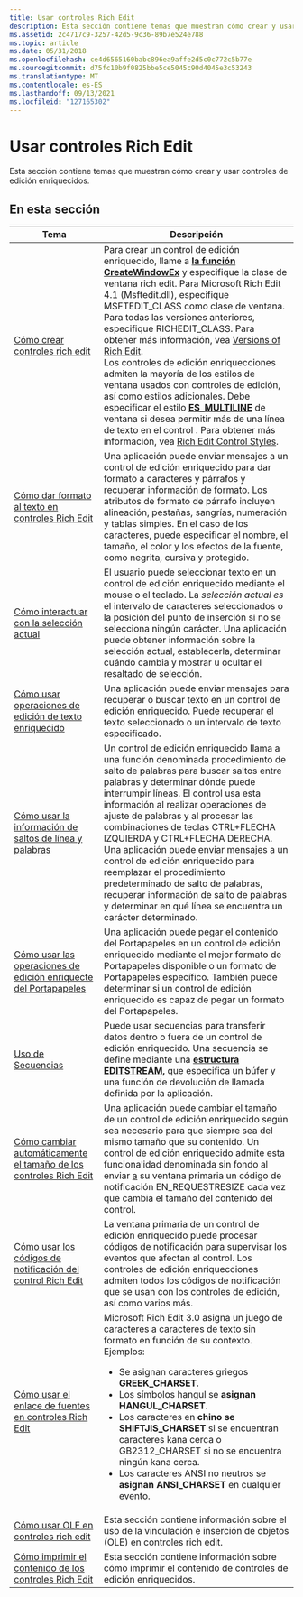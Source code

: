 ```yaml
---
title: Usar controles Rich Edit
description: Esta sección contiene temas que muestran cómo crear y usar controles de edición enriquecidos.
ms.assetid: 2c4717c9-3257-42d5-9c36-89b7e524e788
ms.topic: article
ms.date: 05/31/2018
ms.openlocfilehash: ce4d6565160babc896ea9affe2d5c0c772c5b77e
ms.sourcegitcommit: d75fc10b9f0825bbe5ce5045c90d4045e3c53243
ms.translationtype: MT
ms.contentlocale: es-ES
ms.lasthandoff: 09/13/2021
ms.locfileid: "127165302"
---
```

# <a name="using-rich-edit-controls"></a>Usar controles Rich Edit

Esta sección contiene temas que muestran cómo crear y usar controles de edición enriquecidos.

## <a name="in-this-section"></a>En esta sección




| Tema | Descripción | 
|-------|-------------|
| <a href="create-rich-edit-controls.md">Cómo crear controles rich edit</a><br /> | Para crear un control de edición enriquecido, llame a <a href="/windows/desktop/api/winuser/nf-winuser-createwindowexa"><strong>la función CreateWindowEx</strong></a> y especifique la clase de ventana rich edit. Para Microsoft Rich Edit 4.1 (Msftedit.dll), especifique MSFTEDIT_CLASS como clase de ventana. Para todas las versiones anteriores, especifique RICHEDIT_CLASS. Para obtener más información, vea <a href="about-rich-edit-controls.md">Versions of Rich Edit</a>. <br /> Los controles de edición enriquecciones admiten la mayoría de los estilos de ventana usados con controles de edición, así como estilos adicionales. Debe especificar el estilo <a href="edit-control-styles.md"><strong>ES_MULTILINE</strong></a> de ventana si desea permitir más de una línea de texto en el control . Para obtener más información, vea <a href="rich-edit-control-styles.md">Rich Edit Control Styles</a>. <br /> | 
| <a href="format-text-in-rich-edit-controls.md">Cómo dar formato al texto en controles Rich Edit</a><br /> | Una aplicación puede enviar mensajes a un control de edición enriquecido para dar formato a caracteres y párrafos y recuperar información de formato. Los atributos de formato de párrafo incluyen alineación, pestañas, sangrías, numeración y tablas simples. En el caso de los caracteres, puede especificar el nombre, el tamaño, el color y los efectos de la fuente, como negrita, cursiva y protegido. <br /> | 
| <a href="interact-with-the-current-selection.md">Cómo interactuar con la selección actual</a><br /> | El usuario puede seleccionar texto en un control de edición enriquecido mediante el mouse o el teclado. La <em>selección actual es</em> el intervalo de caracteres seleccionados o la posición del punto de inserción si no se selecciona ningún carácter. Una aplicación puede obtener información sobre la selección actual, establecerla, determinar cuándo cambia y mostrar u ocultar el resaltado de selección. <br /> | 
| <a href="use-rich-edit-text-operations.md">Cómo usar operaciones de edición de texto enriquecido</a><br /> | Una aplicación puede enviar mensajes para recuperar o buscar texto en un control de edición enriquecido. Puede recuperar el texto seleccionado o un intervalo de texto especificado. <br /> | 
| <a href="use-word-and-line-break-information.md">Cómo usar la información de saltos de línea y palabras</a><br /> | Un control de edición enriquecido llama a una función denominada procedimiento de salto de palabras para buscar saltos entre palabras y determinar dónde puede interrumpir líneas. El control usa esta información al realizar operaciones de ajuste de palabras y al procesar las combinaciones de teclas CTRL+FLECHA IZQUIERDA y CTRL+FLECHA DERECHA. Una aplicación puede enviar mensajes a un control de edición enriquecido para reemplazar el procedimiento predeterminado de salto de palabras, recuperar información de salto de palabras y determinar en qué línea se encuentra un carácter determinado. <br /> | 
| <a href="use-rich-edit-clipboard-operations.md">Cómo usar las operaciones de edición enriquecte del Portapapeles</a><br /> | Una aplicación puede pegar el contenido del Portapapeles en un control de edición enriquecido mediante el mejor formato de Portapapeles disponible o un formato de Portapapeles específico. También puede determinar si un control de edición enriquecido es capaz de pegar un formato del Portapapeles. <br /> | 
| <a href="use-streams.md">Uso de Secuencias</a><br /> | Puede usar secuencias para transferir datos dentro o fuera de un control de edición enriquecido. Una secuencia se define mediante una <a href="/windows/desktop/api/Richedit/ns-richedit-editstream"><strong>estructura EDITSTREAM,</strong></a> que especifica un búfer y una función de devolución de llamada definida por la aplicación. <br /> | 
| <a href="automatically-resize-rich-edit-controls.md">Cómo cambiar automáticamente el tamaño de los controles Rich Edit</a><br /> | Una aplicación puede cambiar el tamaño de un control de edición enriquecido según sea necesario para que siempre sea del mismo tamaño que su contenido. Un control de edición <em></em> enriquecido admite esta funcionalidad denominada sin fondo al enviar <a href="en-requestresize.md">a</a> su ventana primaria un código de notificación EN_REQUESTRESIZE cada vez que cambia el tamaño del contenido del control. <br /> | 
| <a href="use-rich-edit-control-notification-codes.md">Cómo usar los códigos de notificación del control Rich Edit</a><br /> | La ventana primaria de un control de edición enriquecido puede procesar códigos de notificación para supervisar los eventos que afectan al control. Los controles de edición enriquecciones admiten todos los códigos de notificación que se usan con los controles de edición, así como varios más. <br /> | 
| <a href="use-font-binding-in-rich-edit-controls.md">Cómo usar el enlace de fuentes en controles Rich Edit</a><br /> | Microsoft Rich Edit 3.0 asigna un juego de caracteres a caracteres de texto sin formato en función de su contexto. Ejemplos: <br /><ul><li>Se asignan caracteres griegos <strong>GREEK_CHARSET</strong>.</li><li>Los símbolos hangul se <strong>asignan HANGUL_CHARSET</strong>.</li><li>Los caracteres en <strong>chino se SHIFTJIS_CHARSET</strong> si se encuentran caracteres kana cerca o GB2312_CHARSET si no se encuentra ningún kana cerca. <strong></strong></li><li>Los caracteres ANSI no neutros se <strong>asignan ANSI_CHARSET</strong> en cualquier evento.</li></ul> | 
| <a href="using-rich-edit-com.md">Cómo usar OLE en controles rich edit</a><br /> | Esta sección contiene información sobre el uso de la vinculación e inserción de objetos (OLE) en controles rich edit. <br /> | 
| <a href="printing-rich-edit-controls.md">Cómo imprimir el contenido de los controles Rich Edit</a><br /> | Esta sección contiene información sobre cómo imprimir el contenido de controles de edición enriquecidos. <br /> | 




 

 

